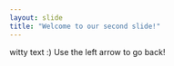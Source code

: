 ```yaml
---
layout: slide
title: "Welcome to our second slide!"
---
```

witty text :)
Use the left arrow to go back!
